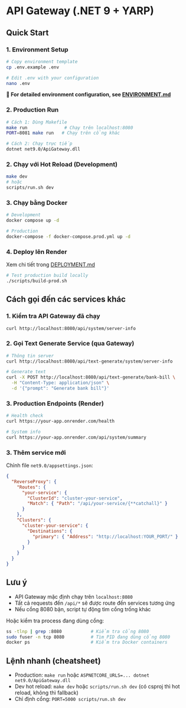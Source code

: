 # API Gateway (.NET 9 + YARP)

## Quick Start

### 1. Environment Setup
```bash
# Copy environment template
cp .env.example .env

# Edit .env with your configuration
nano .env
```

**📖 For detailed environment configuration, see [ENVIRONMENT.md](ENVIRONMENT.md)**

### 2. Production Run

```bash
# Cách 1: Dùng Makefile
make run              # Chạy trên localhost:8080
PORT=8081 make run   # Chạy trên cổng khác

# Cách 2: Chạy trực tiếp
dotnet net9.0/ApiGateway.dll
```

### 2. Chạy với Hot Reload (Development)

```bash
make dev
# hoặc
scripts/run.sh dev
```

### 3. Chạy bằng Docker

```bash
# Development
docker compose up -d

# Production
docker-compose -f docker-compose.prod.yml up -d
```

### 4. Deploy lên Render

Xem chi tiết trong [DEPLOYMENT.md](DEPLOYMENT.md)

```bash
# Test production build locally
./scripts/build-prod.sh
```

## Cách gọi đến các services khác

### 1. Kiểm tra API Gateway đã chạy

```bash
curl http://localhost:8080/api/system/server-info
```

### 2. Gọi Text Generate Service (qua Gateway)

```bash
# Thông tin server
curl http://localhost:8080/api/text-generate/system/server-info

# Generate text
curl -X POST http://localhost:8080/api/text-generate/bank-bill \
  -H "Content-Type: application/json" \
  -d '{"prompt": "Generate bank bill"}'
```

### 3. Production Endpoints (Render)

```bash
# Health check
curl https://your-app.onrender.com/health

# System info
curl https://your-app.onrender.com/api/system/summary
```

### 3. Thêm service mới

Chỉnh file `net9.0/appsettings.json`:

```json
{
  "ReverseProxy": {
    "Routes": {
      "your-service": {
        "ClusterId": "cluster-your-service",
        "Match": { "Path": "/api/your-service/{**catchall}" }
      }
    },
    "Clusters": {
      "cluster-your-service": {
        "Destinations": {
          "primary": { "Address": "http://localhost:YOUR_PORT/" }
        }
      }
    }
  }
}
```

## Lưu ý

- API Gateway mặc định chạy trên `localhost:8080`
- Tất cả requests đến `/api/*` sẽ được route đến services tương ứng
- Nếu cổng 8080 bận, script tự động tìm cổng trống khác

Hoặc kiểm tra process đang dùng cổng:

```bash
ss -tlnp | grep :8080           # Kiểm tra cổng 8080
sudo fuser -n tcp 8080          # Tìm PID đang dùng cổng 8080
docker ps                       # Kiểm tra Docker containers
```

## Lệnh nhanh (cheatsheet)

- Production: `make run` hoặc `ASPNETCORE_URLS=... dotnet net9.0/ApiGateway.dll`
- Dev hot reload: `make dev` hoặc `scripts/run.sh dev` (có csproj thì hot reload, không thì fallback)
- Chỉ định cổng: `PORT=5000 scripts/run.sh dev`
